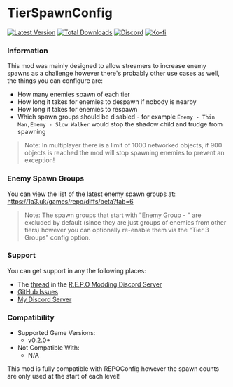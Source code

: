 # TierSpawnConfig

[![Latest Version](https://img.shields.io/thunderstore/v/Dev1A3/TierSpawnConfig?style=for-the-badge&logo=thunderstore&logoColor=white)](https://thunderstore.io/c/repo/p/Dev1A3/TierSpawnConfig)
[![Total Downloads](https://img.shields.io/thunderstore/dt/Dev1A3/TierSpawnConfig?style=for-the-badge&logo=thunderstore&logoColor=white)](https://thunderstore.io/c/repo/p/Dev1A3/TierSpawnConfig)
[![Discord](https://img.shields.io/discord/646323142737788928?style=for-the-badge&logo=discord&logoColor=white&label=Discord)](https://discord.gg/CKqVFPRtKp)
[![Ko-fi](https://img.shields.io/badge/Donate-F16061.svg?style=for-the-badge&logo=ko-fi&logoColor=white&label=Ko-fi)](https://ko-fi.com/K3K8SOM8U)

### Information

This mod was mainly designed to allow streamers to increase enemy spawns as a challenge however there's probably other use cases as well, the things you can configure are:

- How many enemies spawn of each tier
- How long it takes for enemies to despawn if nobody is nearby
- How long it takes for enemies to respawn
- Which spawn groups should be disabled - for example `Enemy - Thin Man,Enemy - Slow Walker` would stop the shadow child and trudge from spawning

> Note: In multiplayer there is a limit of 1000 networked objects, if 900 objects is reached the mod will stop spawning enemies to prevent an exception!

### Enemy Spawn Groups

You can view the list of the latest enemy spawn groups at: https://1a3.uk/games/repo/diffs/beta?tab=6

> Note: The spawn groups that start with "Enemy Group - " are excluded by default (since they are just groups of enemies from other tiers) however you can optionally re-enable them via the "Tier 3 Groups" config option.

### Support

You can get support in any the following places:

- The [thread](https://discord.com/channels/1344557689979670578/1385825428383731822) in the [R.E.P.O Modding Discord Server](https://discord.gg/vPJtKhYAFe)
- [GitHub Issues](https://github.com/1A3Dev/REPO-TierSpawnConfig/issues)
- [My Discord Server](https://discord.gg/CKqVFPRtKp)

### Compatibility

- Supported Game Versions:
  - v0.2.0+
- Not Compatible With:
  - N/A

This mod is fully compatible with REPOConfig however the spawn counts are only used at the start of each level!
